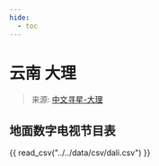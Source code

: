 ```yaml
---
hide:
  - toc
---
```


# 云南 大理

> 来源: [中文寻星-大理](http://dtmb.saoing.com/dali.htm)

## 地面数字电视节目表

{{ read_csv("../../data/csv/dali.csv") }}
